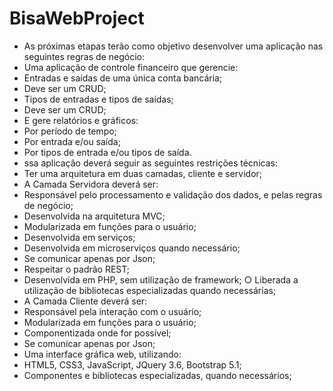 # BisaWebProject

- As próximas etapas terão como objetivo desenvolver uma aplicação nas seguintes regras de negócio:
- Uma aplicação de controle financeiro que gerencie:
- Entradas e saídas de uma única conta bancária;
- Deve ser um CRUD;
- Tipos de entradas e tipos de saídas;
- Deve ser um CRUD;
- E gere relatórios e gráficos:
- Por período de tempo;
- Por entrada e/ou saída;
- Por tipos de entrada e/ou tipos de saída.
- ssa aplicação deverá seguir as seguintes restrições técnicas:
- Ter uma arquitetura em duas camadas, cliente e servidor;
- A Camada Servidora deverá ser:
- Responsável pelo processamento e validação dos dados, e pelas regras de negócio;
- Desenvolvida na arquitetura MVC;
- Modularizada em funções para o usuário;
- Desenvolvida em serviços;
- Desenvolvida em microserviços quando necessário;
- Se comunicar apenas por Json;
- Respeitar o padrão REST;
- Desenvolvida em PHP, sem utilização de framework;
○ Liberada a utilização de bibliotecas especializadas quando necessárias;
- A Camada Cliente deverá ser:
- Responsável pela interação com o usuário;
- Modularizada em funções para o usuário;
- Componentizada onde for possível;
- Se comunicar apenas por Json;
- Uma interface gráfica web, utilizando:
- HTML5, CSS3, JavaScript, JQuery 3.6, Bootstrap 5.1;
- Componentes e bibliotecas especializadas, quando necessários;
